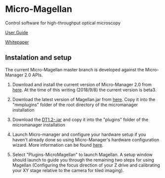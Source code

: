 # Micro-Magellan
Control software for high-throughput optical microscopy

[User Guide](https://micro-manager.org/wiki/MicroMagellan)

[Whitepaper](http://krummellab.com/images/Publications/pinkard-pub-2016-02.pdf)

## Instalation and setup
The current Micro-Magellan master branch is developed against the Micro-Manager 2.0 APIs. 

1. Download and install the current version of Micro-Manager 2.0 from [here](https://micro-manager.org/wiki/Version_2.0). At the time of this writing (2018/9/8) the current version is beta3.

2. Download the latest version of Magellan.jar from [here](https://github.com/henrypinkard/Micro-Magellan/tree/master/lib). Copy it into the "mmplugins" folder of the root directory of the micromanager installation

3. Download the [DT1.2-.jar](https://github.com/henrypinkard/Micro-Magellan/tree/master/lib) and copy it into the "plugins" folder of the micromanager installation

4. Launch Micro-manager and configure your hardware setup if you haven't already done so using Micro-Manager's hardware configuration wizard. More information can be found [here](https://micro-manager.org/wiki/Micro-Manager_Configuration_Guide).

5. Select "Plugins-MicroMagellan" to launch Magellan. A setup window should launch to guide you through the remaining two steps for using Magellan (Configuring the focus direction of your Z drive and calibrating your XY stage relative to the camera for tiled imaging).

